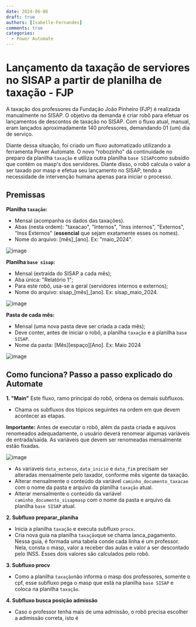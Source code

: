 ```yaml
---
date: 2024-06-06
draft: true
authors: [Isabelle-Fernandes]
comments: true
categories:
  - Power Automate
---
```


# Lançamento da taxação de serviores no SISAP a partir de planilha de taxação - FJP

A taxação dos professores da Fundação João Pinheiro (FJP) é realizada manualmente no SISAP. O objetivo da demanda é criar robô para efetuar os lançamentos de descontos de taxação no SISAP. Com o fluxo atual, manual, eram lançados aproximadamente 140 professores, demandando 01 (um) dia de serviço. 

Diante dessa situação, foi criado um fluxo automatizado utilizando a ferramenta Power Automate. O novo "robozinho" dá continuidade no preparo da planilha `taxação` e utiliza outra planilha `base SISAP`como subsídio que contém os masp's dos servidores. Diante disso, o robô calcula o valor a ser taxado por masp e efetua seu lançamento no SISAP, tendo a necessidade de intervenção humana apenas para iniciar o processo.

<!-- more -->

## Premissas

**Planilha `taxação`:**

- Mensal (acompanha os dados das taxações).
- Abas (nesta ordem): "taxacao", "Internos", "Inss internos", "Externos", "Inss Externos" (**essencial** que sejam exatamente esses os nomes).
- Nome do arquivo: [mês]_[ano]. Ex: "maio_2024".

![image](https://github.com/automatiza-mg/automatizacoes/assets/65547646/2ae333e8-beab-4efa-b98c-2a340afbf686)

**Planilha `base sisap`:**
- Mensal (extraída do SISAP a cada mês);
- Aba única: "Relatório 1";
- Para este robô, usa-se a geral (servidores internos e externos);
- Nome do arquivo: sisap_[mês]_[ano]. Ex: sisap_maio_2024.

![image](https://github.com/automatiza-mg/automatizacoes/assets/65547646/16578ed5-0826-4b15-a0b3-086bd2ba5a01)

**Pasta de cada mês:** 

- Mensal (uma nova pasta deve ser criada a cada mês);
- Deve conter, antes de iniciar o robô, a planilha `taxação` e a planilha `base SISAP`.
- Nome da pasta: [Mês][espaço][Ano]. Ex: Maio 2024

![image](https://github.com/automatiza-mg/automatizacoes/assets/146127524/6764b28d-5d04-4c89-bd72-673cf145d2c1)

## Como funciona? Passo a passo explicado do Automate

**1. "Main"**
Este fluxo, ramo principal do robô, ordena os demais subfluxos. 
- Chama os subfluxos dos tópicos seguintes na ordem em que devem acontecer as etapas.

**Importante:** Antes de executar o robô, além da pasta criada e aquivos renomeados adequadamente, o usuário deverá renomear algumas variáveis de entrada/saída. As variáveis que devem ser renomeadas mensalmente estão fixadas.

![image](https://github.com/automatiza-mg/automatizacoes/assets/65547646/2e738eb3-2a58-47e7-8499-b6eddee7d4f1)

- As variaveis `data_extenso`, `data_inicio` e `data_fim` precisam ser alteradas mensalmente pelo taxador, conforme mês vigente da taxação.
- Alterar mensalmente o conteúdo da variável `caminho_documento_taxacao` com o nome da pasta e arquivo da planilha `taxação` atual.
- Alterar mensalmente o conteúdo da variável `caminho_documento_sisapmasp` com o nome da pasta e arquivo da planilha `base SISAP` atual.

**2. Subfluxo preparar_planiha**
- Inicia a planilha `taxação` e executa subfluxo `procv`.
- Cria nova guia na planilha `taxação`que se chama lanca_pagamento. Nessa guia, é formada uma tabela conde cada linha é um professor. Nela, consta o masp, valor a receber das aulas e valor a ser descontado pelo INSS. Esses dois valores são calculados pelo robô.
 

**3. Subfluxo procv**
- Como a planilha `taxação`não informa o masp dos professores, somente o cpf, esse subfluxo pega o masp que está na planilha `base SISAP` e coloca na planilha `taxação`.

**4. Subfluxo busca posição admissão**
- Caso o professor tenha mais de uma admissão, o robô precisa escolher a adimissão correta, isto é 
